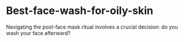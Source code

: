 # Best-face-wash-for-oily-skin
Navigating the post-face mask ritual involves a crucial decision: do you wash your face afterward? 

